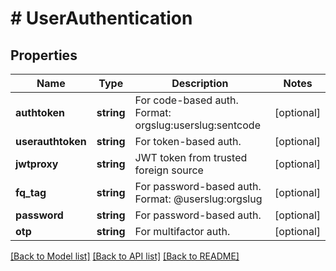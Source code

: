 # # UserAuthentication

## Properties

Name | Type | Description | Notes
------------ | ------------- | ------------- | -------------
**authtoken** | **string** | For code-based auth. Format: orgslug:userslug:sentcode | [optional] 
**userauthtoken** | **string** | For token-based auth. | [optional] 
**jwtproxy** | **string** | JWT token from trusted foreign source | [optional] 
**fq_tag** | **string** | For password-based auth. Format: @userslug:orgslug | [optional] 
**password** | **string** | For password-based auth. | [optional] 
**otp** | **string** | For multifactor auth. | [optional] 

[[Back to Model list]](../../README.md#documentation-for-models) [[Back to API list]](../../README.md#documentation-for-api-endpoints) [[Back to README]](../../README.md)


